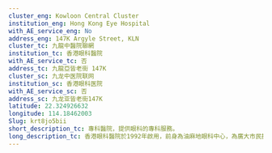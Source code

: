 ```yaml
---
cluster_eng: Kowloon Central Cluster
institution_eng: Hong Kong Eye Hospital
with_AE_service_eng: No
address_eng: 147K Argyle Street, KLN
cluster_tc: 九龍中醫院聯網
institution_tc: 香港眼科醫院
with_AE_service_tc: 否
address_tc: 九龍亞皆老街 147K
cluster_sc: 九龙中医院联网
institution_sc: 香港眼科医院
with_AE_service_sc: 否
address_sc: 九龙亚皆老街147K
latitude: 22.324926632
longitude: 114.18462003
Slug: krt8jo5bii
short_description_tc: 專科醫院，提供眼科的專科服務。
long_description_tc: 香港眼科醫院於1992年啟用，前身為油麻地眼科中心，為廣大市民提供第二級和第三級眼科轉介服務。香港中文大學眼科及視覺科學學系設於本院內，與醫院的臨床服務結合，為香港中文大學的醫科學生提供眼科訓練。香港眼科醫院為家庭醫科醫生、醫科學生、護士學生、視光學生及私家醫生提供培訓。
---
```

